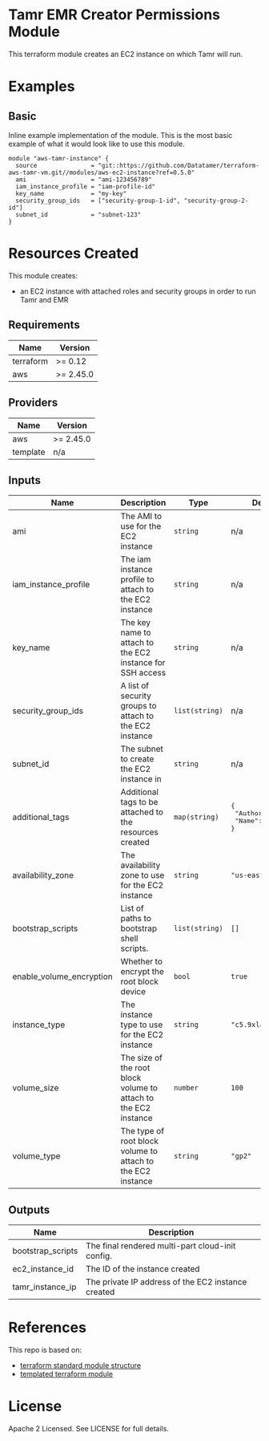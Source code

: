 # Tamr EMR Creator Permissions Module
This terraform module creates an EC2 instance on which Tamr will run.

# Examples
## Basic
Inline example implementation of the module.  This is the most basic example of what it would look like to use this module.
```
module "aws-tamr-instance" {
  source               = "git::https://github.com/Datatamer/terraform-aws-tamr-vm.git//modules/aws-ec2-instance?ref=0.5.0"
  ami                  = "ami-123456789"
  iam_instance_profile = "iam-profile-id"
  key_name             = "my-key"
  security_group_ids   = ["security-group-1-id", "security-group-2-id"]
  subnet_id            = "subnet-123"
}
```

# Resources Created
This module creates:
* an EC2 instance with attached roles and security groups in order to run Tamr and EMR

<!-- BEGINNING OF PRE-COMMIT-TERRAFORM DOCS HOOK -->
## Requirements

| Name | Version |
|------|---------|
| terraform | >= 0.12 |
| aws | >= 2.45.0 |

## Providers

| Name | Version |
|------|---------|
| aws | >= 2.45.0 |
| template | n/a |

## Inputs

| Name | Description | Type | Default | Required |
|------|-------------|------|---------|:--------:|
| ami | The AMI to use for the EC2 instance | `string` | n/a | yes |
| iam\_instance\_profile | The iam instance profile to attach to the EC2 instance | `string` | n/a | yes |
| key\_name | The key name to attach to the EC2 instance for SSH access | `string` | n/a | yes |
| security\_group\_ids | A list of security groups to attach to the EC2 instance | `list(string)` | n/a | yes |
| subnet\_id | The subnet to create the EC2 instance in | `string` | n/a | yes |
| additional\_tags | Additional tags to be attached to the resources created | `map(string)` | <pre>{<br>  "Author": "Tamr",<br>  "Name": "Tamr VM"<br>}</pre> | no |
| availability\_zone | The availability zone to use for the EC2 instance | `string` | `"us-east-1a"` | no |
| bootstrap\_scripts | List of paths to bootstrap shell scripts. | `list(string)` | `[]` | no |
| enable\_volume\_encryption | Whether to encrypt the root block device | `bool` | `true` | no |
| instance\_type | The instance type to use for the EC2 instance | `string` | `"c5.9xlarge"` | no |
| volume\_size | The size of the root block volume to attach to the EC2 instance | `number` | `100` | no |
| volume\_type | The type of root block volume to attach to the EC2 instance | `string` | `"gp2"` | no |

## Outputs

| Name | Description |
|------|-------------|
| bootstrap\_scripts | The final rendered multi-part cloud-init config. |
| ec2\_instance\_id | The ID of the instance created |
| tamr\_instance\_ip | The private IP address of the EC2 instance created |

<!-- END OF PRE-COMMIT-TERRAFORM DOCS HOOK -->

# References
This repo is based on:
* [terraform standard module structure](https://www.terraform.io/docs/modules/index.html#standard-module-structure)
* [templated terraform module](https://github.com/tmknom/template-terraform-module)

# License
Apache 2 Licensed. See LICENSE for full details.
